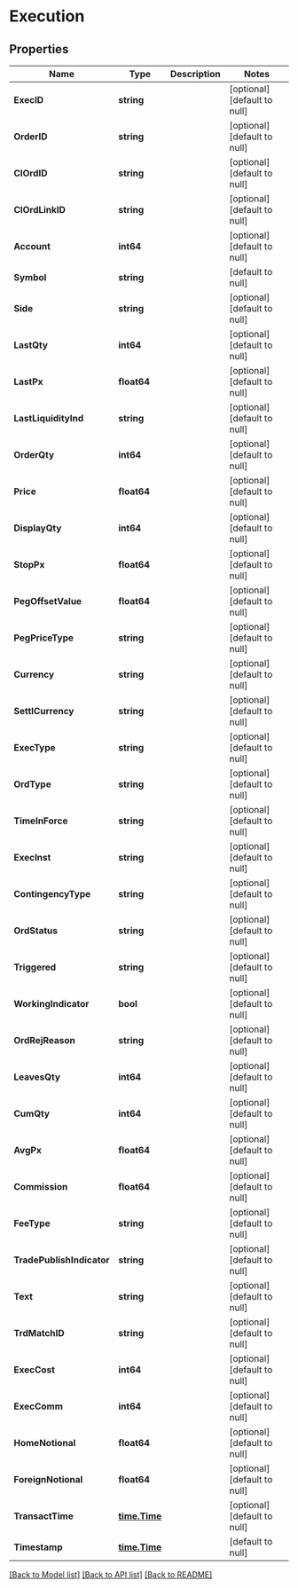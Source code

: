 # Execution

## Properties
Name | Type | Description | Notes
------------ | ------------- | ------------- | -------------
**ExecID** | **string** |  | [optional] [default to null]
**OrderID** | **string** |  | [optional] [default to null]
**ClOrdID** | **string** |  | [optional] [default to null]
**ClOrdLinkID** | **string** |  | [optional] [default to null]
**Account** | **int64** |  | [optional] [default to null]
**Symbol** | **string** |  | [default to null]
**Side** | **string** |  | [optional] [default to null]
**LastQty** | **int64** |  | [optional] [default to null]
**LastPx** | **float64** |  | [optional] [default to null]
**LastLiquidityInd** | **string** |  | [optional] [default to null]
**OrderQty** | **int64** |  | [optional] [default to null]
**Price** | **float64** |  | [optional] [default to null]
**DisplayQty** | **int64** |  | [optional] [default to null]
**StopPx** | **float64** |  | [optional] [default to null]
**PegOffsetValue** | **float64** |  | [optional] [default to null]
**PegPriceType** | **string** |  | [optional] [default to null]
**Currency** | **string** |  | [optional] [default to null]
**SettlCurrency** | **string** |  | [optional] [default to null]
**ExecType** | **string** |  | [optional] [default to null]
**OrdType** | **string** |  | [optional] [default to null]
**TimeInForce** | **string** |  | [optional] [default to null]
**ExecInst** | **string** |  | [optional] [default to null]
**ContingencyType** | **string** |  | [optional] [default to null]
**OrdStatus** | **string** |  | [optional] [default to null]
**Triggered** | **string** |  | [optional] [default to null]
**WorkingIndicator** | **bool** |  | [optional] [default to null]
**OrdRejReason** | **string** |  | [optional] [default to null]
**LeavesQty** | **int64** |  | [optional] [default to null]
**CumQty** | **int64** |  | [optional] [default to null]
**AvgPx** | **float64** |  | [optional] [default to null]
**Commission** | **float64** |  | [optional] [default to null]
**FeeType** | **string** |  | [optional] [default to null]
**TradePublishIndicator** | **string** |  | [optional] [default to null]
**Text** | **string** |  | [optional] [default to null]
**TrdMatchID** | **string** |  | [optional] [default to null]
**ExecCost** | **int64** |  | [optional] [default to null]
**ExecComm** | **int64** |  | [optional] [default to null]
**HomeNotional** | **float64** |  | [optional] [default to null]
**ForeignNotional** | **float64** |  | [optional] [default to null]
**TransactTime** | [**time.Time**](time.Time.md) |  | [optional] [default to null]
**Timestamp** | [**time.Time**](time.Time.md) |  | [default to null]

[[Back to Model list]](../README.md#documentation-for-models) [[Back to API list]](../README.md#documentation-for-api-endpoints) [[Back to README]](../README.md)



